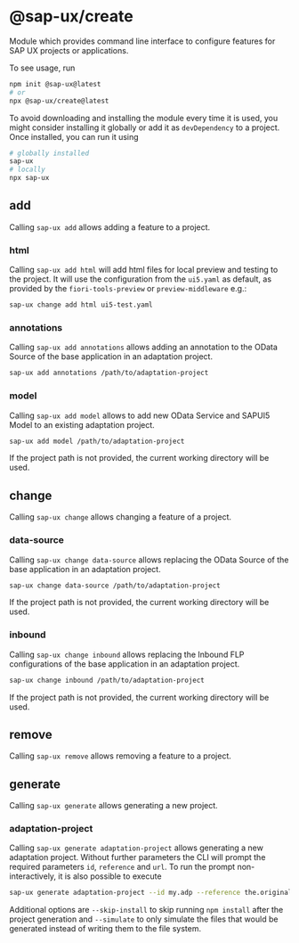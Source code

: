 # @sap-ux/create
Module which provides command line interface to configure features for SAP UX projects or applications.

To see usage, run

```sh
npm init @sap-ux@latest 
# or
npx @sap-ux/create@latest
```

To avoid downloading and installing the module every time it is used, you might consider installing it globally or add it as `devDependency` to a project. Once installed, you can run it using

```sh
# globally installed
sap-ux
# locally
npx sap-ux
```

## add
Calling `sap-ux add` allows adding a feature to a project.

### html
Calling `sap-ux add html` will add html files for local preview and testing to the project. It will use the configuration from the `ui5.yaml` as default, as provided by the `fiori-tools-preview` or `preview-middleware` e.g.:
```sh
sap-ux change add html ui5-test.yaml
```
### annotations
Calling `sap-ux add annotations` allows adding an annotation to the OData Source of the base application in an adaptation project.
```sh
sap-ux add annotations /path/to/adaptation-project
```

### model
Calling `sap-ux add model` allows to add new OData Service and SAPUI5 Model to an existing adaptation project.  
```sh
sap-ux add model /path/to/adaptation-project
```
If the project path is not provided, the current working directory will be used.

## change
Calling `sap-ux change` allows changing a feature of a project.

### data-source
Calling `sap-ux change data-source` allows replacing the OData Source of the base application in an adaptation project.  
```sh
sap-ux change data-source /path/to/adaptation-project
```
If the project path is not provided, the current working directory will be used.

### inbound
Calling `sap-ux change inbound` allows replacing the Inbound FLP configurations of the base application in an adaptation project.  
```sh
sap-ux change inbound /path/to/adaptation-project
```
If the project path is not provided, the current working directory will be used.

## remove
Calling `sap-ux remove` allows removing a feature to a project.

## generate
Calling `sap-ux generate` allows generating a new project.

### adaptation-project
Calling `sap-ux generate adaptation-project` allows generating a new adaptation project. Without further parameters the CLI will prompt the required parameters `id`, `reference` and `url`. To run the prompt non-interactively, it is also possible to execute
```sh
sap-ux generate adaptation-project --id my.adp --reference the.original.app --url http://my.sapsystem.example
```
Additional options are `--skip-install` to skip running `npm install` after the project generation and `--simulate` to only simulate the files that would be generated instead of writing them to the file system.
